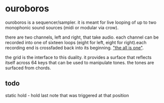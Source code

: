 # ouroboros

ouroboros is a sequencer/sampler. it is meant for live looping of up to two monophonic sound sources (midi or modular via crow).

there are two channels, left and right, that take audio. each channel can be recorded into one of sixteen loops (eight for left, eight for right).each recording end is crossfaded back into its beginning. ["the all is one"](https://en.wikipedia.org/wiki/Ouroboros#/media/File:Chrysopoea_of_Cleopatra_1.png).

the grid is the interface to this duality. it provides a surface that reflects itself across 64 keys that can be used to manipulate tones. the tones are surfaced from chords.

## todo

static hold - hold last note that was triggered at that position
